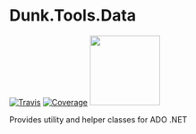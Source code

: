 # Dunk.Tools.Data

[![Travis](https://img.shields.io/travis/com/c1gdoyle/Dunk.Tools.Data/main)](https://travis-ci.com/github/c1gdoyle/Dunk.Tools.Data) [![Coverage](https://sonarcloud.io/api/project_badges/measure?project=c1gdoyle_Dunk.Tools.Data&metric=coverage)](https://sonarcloud.io/dashboard?id=c1gdoyle_Dunk.Tools.Data) <a href="https://sonarcloud.io/dashboard?id=c1gdoyle_Dunk.Tools.Data">	<img src="https://sonarcloud.io/images/project_badges/sonarcloud-white.svg" width="125"></a>


Provides utility and helper classes for ADO .NET
